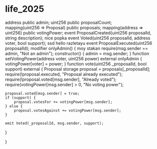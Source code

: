 # life_2025 
address public admin;
uint256 public proposalCount;  
mapping(uint256 => Proposal) public proposals; 
mapping(address => uint256) public votingPower; 
event ProposalCreated(uint256 proposalId, string description);
nice popka
event Voted(uint256 proposalId, address voter, bool support);
ssd 
hello 
razletayu 
event ProposalExecuted(uint256 proposalId); 
modifier onlyAdmin() {
moy stakan
    require(msg.sender == admin, "Not an admin");
constructor() {
    admin = msg.sender;
}
function setVotingPower(address voter, uint256 power) external onlyAdmin {
    votingPower[voter] = power;
}
function vote(uint256 _proposalId, bool support) external {
    Proposal storage proposal = proposals[_proposalId];
    require(!proposal.executed, "Proposal already executed");
    require(!proposal.voted[msg.sender], "Already voted");
    require(votingPower[msg.sender] > 0, "No voting power");
    
    proposal.voted[msg.sender] = true;
    if (support) {
        proposal.votesFor += votingPower[msg.sender];
    } else {
        proposal.votesAgainst += votingPower[msg.sender];
    }
    
    emit Voted(_proposalId, msg.sender, support);
}

}

